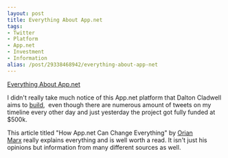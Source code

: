 ```yaml
---
layout: post
title: Everything About App.net
tags:
- Twitter
- Platform
- App.net
- Investment
- Information
alias: /post/29338468942/everything-about-app-net
---
```

[Everything About App.net](http://www.orianmarx.com/2012/08/13/how-app-net-can-change-everything/)

I didn't really take much notice of this App.net platform that Dalton Cladwell aims to [build](http://daltoncaldwell.com/an-audacious-proposal),  even though there are numerous amount of tweets on my timeline every other day and just yesterday the project got fully funded at $500k.

This article titled "How App.net Can Change Everything" by [Orian Marx](http://www.twitter.com/Orian) really explains everything and is well worth a read. It isn't just his opinions but information from many different sources as well.

